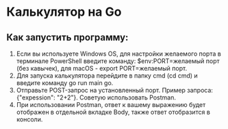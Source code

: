 # Калькулятор на Go

## Как запустить программу:
1) Если вы используете Windows OS, для настройки желаемого порта в терминале PowerShell введите команду: $env:PORT=желаемый порт (без кавычек), для macOS - export PORT=желаемый порт.
2) Для запуска калькулятора перейдите в папку cmd (cd cmd) и введите команду go run main go.
3) Отправьте POST-запрос на установленный порт. Пример запроса:  {"expession": "2+2"}. Советую использовать Postman.
4) При использовании Postman, ответ к вашему выражению будет отображен в отдельной вкладке Body, также ответ отобразится в консоли.
